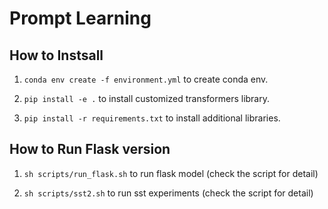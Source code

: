 # Prompt Learning

## How to Instsall

1. <code>conda env create -f environment.yml</code> to create conda env.

2. <code>pip install -e .</code> to install customized transformers library.

3. <code>pip install -r requirements.txt</code> to install additional libraries.


## How to Run Flask version

1. <code>sh scripts/run_flask.sh</code> to run flask model (check the script for detail)

2. <code>sh scripts/sst2.sh</code> to run sst experiments (check the script for detail)